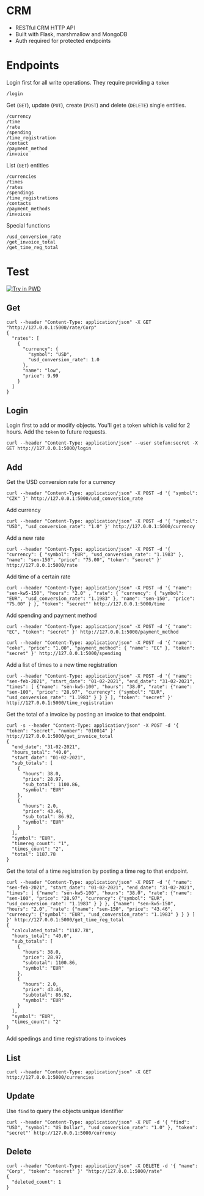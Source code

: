 # CRM

* RESTful CRM HTTP API
* Built with Flask, marshmallow and MongoDB
* Auth required for protected endpoints


# Endpoints

Login first for all write operations. They require providing a `token`
```
/login
```

Get (`GET`), update (`PUT`), create (`POST`) and delete (`DELETE`) single entities.
```
/currency
/time
/rate
/spending
/time_registration
/contact
/payment_method
/invoice
```

List (`GET`) entities
```
/currencies
/times
/rates
/spendings
/time_registrations
/contacts
/payment_methods
/invoices
```

Special functions
```
/usd_conversion_rate
/get_invoice_total
/get_time_reg_total
```

# Test

[![Try in PWD](https://raw.githubusercontent.com/play-with-docker/stacks/master/assets/images/button.png)](https://labs.play-with-docker.com/?stack=https://raw.githubusercontent.com/s-schmidbauer/crm/main/docker-compose.yml)

## Get
```
curl --header "Content-Type: application/json" -X GET "http://127.0.0.1:5000/rate/Corp"
{
  "rates": [
    {
      "currency": {
        "symbol": "USD",
        "usd_conversion_rate": 1.0
      },
      "name": "low",
      "price": 9.99
    }
  ]
}
```

## Login
Login first to add or modify objects. You'll get a token which is valid for 2 hours. Add the `token` to future requests.
```
curl --header "Content-Type: application/json" --user stefan:secret -X GET http://127.0.0.1:5000/login
```

## Add
Get the USD conversion rate for a currency
```
curl --header "Content-Type: application/json" -X POST -d '{ "symbol": "CZK" }' http://127.0.0.1:5000/usd_conversion_rate
```
Add currency
```
curl --header "Content-Type: application/json" -X POST -d '{ "symbol": "USD", "usd_conversion_rate": "1.0" }' http://127.0.0.1:5000/currency
```

Add a new rate
```
curl --header "Content-Type: application/json" -X POST -d '{ "currency": { "symbol": "EUR", "usd_conversion_rate": "1.1983" }, "name": "sen-150", "price": "75.00", "token": "secret" }' http://127.0.0.1:5000/rate
```

Add time of a certain rate
```
curl --header "Content-Type: application/json" -X POST -d '{ "name": "sen-kw5-150", "hours": "2.0" , "rate": { "currency": { "symbol": "EUR", "usd_conversion_rate": "1.1983" }, "name": "sen-150", "price": "75.00" } }, "token": "secret"' http://127.0.0.1:5000/time
```

Add spending and payment method
```
curl --header "Content-Type: application/json" -X POST -d '{ "name": "EC", "token": "secret" }' http://127.0.0.1:5000/payment_method

curl --header "Content-Type: application/json" -X POST -d '{ "name": "coke", "price": "1.00", "payment_method": { "name": "EC" }, "token": "secret" }' http://127.0.0.1:5000/spending
```

Add a list of times to a new time registration
```
curl --header "Content-Type: application/json" -X POST -d '{ "name": "sen-feb-2021", "start_date": "01-02-2021", "end_date": "31-02-2021", "times": [ {"name": "sen-kw5-100", "hours": "38.0", "rate": {"name": "sen-100", "price": "28.97", "currency": {"symbol": "EUR", "usd_conversion_rate": "1.1983" } } } ], "token": "secret" }' http://127.0.0.1:5000/time_registration
```

Get the total of a invoice by posting an invoice to that endpoint.
```
curl -s --header "Content-Type: application/json" -X POST -d '{ "token": "secret", "number": "010014" }' http://127.0.0.1:5000/get_invoice_total
{
  "end_date": "31-02-2021",
  "hours_total": "40.0",
  "start_date": "01-02-2021",
  "sub_totals": [
    {
      "hours": 38.0,
      "price": 28.97,
      "sub_total": 1100.86,
      "symbol": "EUR"
    },
    {
      "hours": 2.0,
      "price": 43.46,
      "sub_total": 86.92,
      "symbol": "EUR"
    }
  ],
  "symbol": "EUR",
  "timereg_count": "1",
  "times_count": "2",
  "total": 1187.78
}

```

Get the total of a time registration by posting a time reg to that endpoint.
```
curl --header "Content-Type: application/json" -X POST -d '{ "name": "sen-feb-2021", "start_date": "01-02-2021", "end_date": "31-02-2021", "times": [ {"name": "sen-kw5-100", "hours": "38.0", "rate": {"name": "sen-100", "price": "28.97", "currency": {"symbol": "EUR", "usd_conversion_rate": "1.1983" } } }, {"name": "sen-kw5-150", "hours": "2.0", "rate": {"name": "sen-150", "price": "43.46", "currency": {"symbol": "EUR", "usd_conversion_rate": "1.1983" } } } ] }' http://127.0.0.1:5000/get_time_reg_total
{
  "calculated_total": "1187.78",
  "hours_total": "40.0",
  "sub_totals": [
    {
      "hours": 38.0,
      "price": 28.97,
      "subtotal": 1100.86,
      "symbol": "EUR"
    },
    {
      "hours": 2.0,
      "price": 43.46,
      "subtotal": 86.92,
      "symbol": "EUR"
    }
  ],
  "symbol": "EUR",
  "times_count": "2"
}

```

Add spedings and time registrations to invoices

## List
```
curl --header "Content-Type: application/json" -X GET http://127.0.0.1:5000/currencies
```

## Update
Use `find` to query the objects unique identifier
```
curl --header "Content-Type: application/json" -X PUT -d '{ "find": "USD", "symbol": "US Dollar", "usd_conversion_rate": "1.0" }, "token": "secret"' http://127.0.0.1:5000/currency
```

## Delete
```
curl --header "Content-Type: application/json" -X DELETE -d '{ "name": "Corp", "token": "secret" }' "http://127.0.0.1:5000/rate"
{
  "deleted_count": 1
}
```
